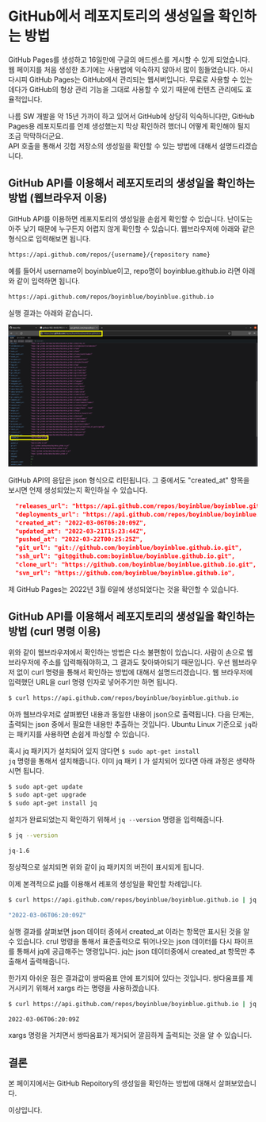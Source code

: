 GitHub에서 레포지토리의 생성일을 확인하는 방법
===


GitHub Pages를 생성하고 16일만에 구글의 애드센스를 게시할 수 있게 되었습니다. 
웹 페이지를 처음 생성한 초기에는 사용법에 익숙하지 않아서 많이 힘들었습니다. 
아시다시피 GitHub Pages는 GitHub에서 관리되는 웹서버입니다. 
무료로 사용할 수 있는데다가 GitHub의 형상 관리 기능을 그대로 사용할 수 있기 때문에 컨텐츠 관리에도 효율적입니다.

나름 SW 개발을 약 15년 가까이 하고 있어서 GitHub에 상당히 익숙하니다만, 
GitHub Pages용 레포지토리를 언제 생성했는지 막상 확인하려 했더니 어떻게 확인해야 될지 조금 막막하더군요.   
API 호출을 통해서 깃헙 저장소의 생성일을 확인할 수 있는 방법에 대해서 설명드리겠습니다.


GitHub API를 이용해서 레포지토리의 생성일을 확인하는 방법 (웹브라우저 이용)
---


GitHub API를 이용하면 레포지토리의 생성일을 손쉽게 확인할 수 있습니다. 
난이도는 아주 낮기 때문에 누구든지 어렵지 않게 확인할 수 있습니다. 
웹브라우저에 아래와 같은 형식으로 입력해보면 됩니다. 


```html
https://api.github.com/repos/{username}/{repository name}
```


예를 들어서 username이 boyinblue이고, repo명이 boyinblue.github.io 라면 아래와 같이 입력하면 됩니다. 


```html
https://api.github.com/repos/boyinblue/boyinblue.github.io
```

실행 결과는 아래와 같습니다. 


![GitHub 레포지토리의 생성일을 확인하는 방법](004-github-how-to-get-creation-date-of-repository.png "GitHub 레포지토리의 생성일을 확인하는 방법")


GitHub API의 응답은 json 형식으로 리턴됩니다. 
그 중에서도 "created_at" 항목을 보시면 언제 생성되었는지 확인하실 수 있습니다. 


```json
  "releases_url": "https://api.github.com/repos/boyinblue/boyinblue.github.io/releases{/id}",
  "deployments_url": "https://api.github.com/repos/boyinblue/boyinblue.github.io/deployments",
  "created_at": "2022-03-06T06:20:09Z",
  "updated_at": "2022-03-21T15:23:44Z",
  "pushed_at": "2022-03-22T00:25:25Z",
  "git_url": "git://github.com/boyinblue/boyinblue.github.io.git",
  "ssh_url": "git@github.com:boyinblue/boyinblue.github.io.git",
  "clone_url": "https://github.com/boyinblue/boyinblue.github.io.git",
  "svn_url": "https://github.com/boyinblue/boyinblue.github.io",
```


제 GitHub Pages는 2022년 3월 6일에 생성되었다는 것을 확인할 수 있습니다.


GitHub API를 이용해서 레포지토리의 생성일을 확인하는 방법 (curl 명령 이용)
---


위와 같이 웹브라우저에서 확인하는 방법은 다소 불편함이 있습니다. 
사람이 손으로 웹브라우저에 주소를 입력해줘야하고, 그 결과도 찾아봐야되기 때문입니다. 
우선 웹브라우저 없이 curl 명령을 통해서 확인하는 방법에 대해서 설명드리겠습니다. 
웹 브라우저에 입력했던 URL을 curl 명령 인자로 넣어주기만 하면 됩니다.


```bash
$ curl https://api.github.com/repos/boyinblue/boyinblue.github.io
```


아까 웹브라우저로 살펴봤던 내용과 동일한 내용이 json으로 출력됩니다. 
다음 단계는, 출력되는 json 중에서 필요한 내용만 추출하는 것입니다. 
Ubuntu Linux 기준으로 <code>jq</code>라는 패키지를 사용하면 손쉽게 파싱할 수 있습니다. 


혹시 jq 패키지가 설치되어 있지 않다면 <code>$ sudo apt-get install jq</code> 명령을 통해서 설치해줍니다.
이미 jq 패키ㅣ가 설치되어 있다면 아래 과정은 생략하시면 됩니다. 


```bash
$ sudo apt-get update
$ sudo apt-get upgrade
$ sudo apt-get install jq
```


설치가 완료되었는지 확인하기 위해서 <code>jq --version</code> 명령을 입력해줍니다.


```bash
$ jq --version
```


```bash
jq-1.6
```


정상적으로 설치되면 위와 같이 jq 패키지의 버전이 표시되게 됩니다.


이제 본격적으로 jq를 이용해서 레포의 생성일을 확인할 차례입니다.


```bash
$ curl https://api.github.com/repos/boyinblue/boyinblue.github.io | jq '.created_at'
```


```bash
"2022-03-06T06:20:09Z"
```


실행 결과를 살펴보면 json 데이터 중에서 created_at 이라는 항목만 표시된 것을 알 수 있습니다. 
crul 명령을 통해서 표준출력으로 튀어나오는 json 데이터를 다시 파이프를 통해서 jq에 공급해주는 명령입니다. 
jq는 json 데이터중에서 created_at 항목만 추출해서 출력해줍니다.


한가지 아쉬운 점은 결과값이 쌍따움표 안에 표기되어 있다는 것입니다. 
쌍다움표를 제거시키기 위해서 xargs 라는 명령을 사용하겠습니다. 


```bash
$ curl https://api.github.com/repos/boyinblue/boyinblue.github.io | jq '.created_at' | xargs
```


```bash
2022-03-06T06:20:09Z
```


xargs 명령을 거치면서 쌍따움표가 제거되어 깔끔하게 출력되는 것을 알 수 있습니다. 


결론
---


본 페이지에서는 GitHub Repoitory의 생성일을 확인하는 방법에 대해서 살펴보았습니다.


이상입니다.   


